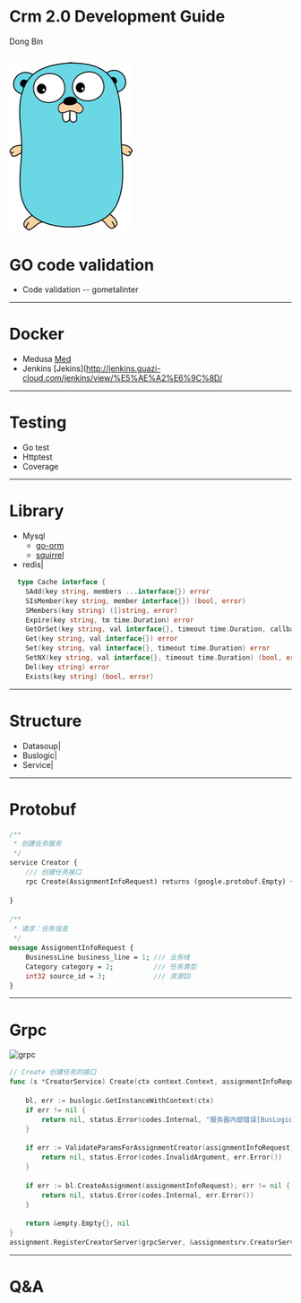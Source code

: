# Crm 2.0 Development Guide

Dong Bin

![Logo](assets/golang-logo.png)
---
# GO code validation
- Code validation -- gometalinter
---
# Docker
- Medusa
  [Med](http://git.guazi-corp.com/medusa/med-sdk)
- Jenkins
  [Jekins](http://jenkins.guazi-cloud.com/jenkins/view/%E5%AE%A2%E6%9C%8D/
---
# Testing
- Go test
- Httptest
- Coverage
---
# Library
- Mysql
  - [go-orm](https://github.com/caojia/go-orm)
  - [squirrel](https://github.com/fluge/squirrel)
- redis|
```go
  type Cache interface {
	SAdd(key string, members ...interface{}) error
	SIsMember(key string, member interface{}) (bool, error)
	SMembers(key string) ([]string, error)
	Expire(key string, tm time.Duration) error
	GetOrSet(key string, val interface{}, timeout time.Duration, callback func() (interface{}, error)) error
	Get(key string, val interface{}) error
	Set(key string, val interface{}, timeout time.Duration) error
	SetNX(key string, val interface{}, timeout time.Duration) (bool, error)
	Del(key string) error
	Exists(key string) (bool, error)
```
---
# Structure
- Datasoup|
- Buslogic|
- Service|
---
# Protobuf
```Protobuf
/**
 * 创建任务服务
 */
service Creator {
    /// 创建任务接口
    rpc Create(AssignmentInfoRequest) returns (google.protobuf.Empty) {}

}

/**
 * 请求：任务信息
 */
message AssignmentInfoRequest {
    BusinessLine business_line = 1; /// 业务线
    Category category = 2;          /// 任务类型
    int32 source_id = 3;            /// 资源ID
}
```
---
# Grpc
![grpc](assets/grpc.jgp)
```go
// Create 创建任务的接口
func (s *CreatorService) Create(ctx context.Context, assignmentInfoRequest *assignment.AssignmentInfoRequest) (*empty.Empty, error) {

	bl, err := buslogic.GetInstanceWithContext(ctx)
	if err != nil {
		return nil, status.Error(codes.Internal, "服务器内部错误[BusLogic]")
	}

	if err := ValidateParamsForAssignmentCreator(assignmentInfoRequest); err != nil {
		return nil, status.Error(codes.InvalidArgument, err.Error())
	}

	if err := bl.CreateAssignment(assignmentInfoRequest); err != nil {
		return nil, status.Error(codes.Internal, err.Error())
	}

	return &empty.Empty{}, nil
}
assignment.RegisterCreatorServer(grpcServer, &assignmentsrv.CreatorService{})
```
----
# Q&A
